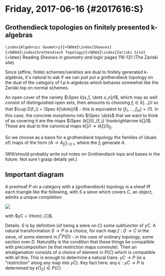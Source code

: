 Friday, 2017-06-16 {#2017616:S}
==================

Grothendieck topologies on finitely presented k-algebras
--------------------------------------------------------

`\index{Algebraic Geometry}`{=latex}`\index{Sheaves}`{=latex}`\index{Grothendieck Topology}`{=latex}`\index{Zariski Site}`{=latex}
Reading *Sheaves in geometry and logic* pages 116-121 (The Zariski
site).

Since (affine, finite) schemes/varieties are dual to finitely generated
k-algebras, it's natural to ask if we can just put a grothendieck
topology on the dual of the category of f.p k-algebras which behaves
somewhat like the Zariski top on normal schemes.

An open cover of the variety $\Spec k[x_1, \dots x_n]/I$, which may as
well consist of distinguished open sets, then amounts to choosing
$f_i \in k[\dots]/I$ so that $\cup D(f_i) = \Spec k[\dots]/I$ - this is
equivalent to $(f_1, \dots, f_m) = (1)$. In this case, the concrete
morphisms into $\Spec \dots$ that we want to think of as covering it are
the maps $\Spec (k[]/I)_{f_i} \hookrightarrow k[]/I$. These are dual to
the canonical maps $k[]/I \to (k[]/I)_{f_i}$.

So we choose as a basis for a grothendieck topology the families of
(duals of) maps of the form $\{A \to A_{f_i}\}_{i\in I}$, where the
$f_i$ generate $A$.

(Will/should probably write out notes on Grothendieck tops and bases in
the future. Not sure I grasp details yet.)

Important diagram
-----------------

A presheaf $P$ on a category with a (grothendieck) topology is a sheaf
iff each triangle like the following, with $S$ a sieve which covers $C$,
an object, admits a unique completion:

![](67baae3f82a9cfe4d795386527f4016a402f88db.svg)

with $yC = \Hom(-,C)$.

Details: $S$ is by definition (of being a sieve on $C$) some subfunctor
of $yC$. A natural transformation $S \to P$ is a choice, for each map
$f: D \to C$ in the sieve, of some element in $f^*P(D)$ - in the case of
ordinary topology, some section over $D$. Naturality is the condition
that these things be compatible with precomposition (ie that restriction
maps commute). Then an amalgamation consists of a choice of element in
$P(C)$ which is compatible with all this. This is enough to determine a
natural trans. $yC \to P$ (ie a "restriction" along any map into $yC$).
Key fact here: any $\epsilon: yC \to P$ is determined by
$\epsilon(1_C) \in P(C)$
